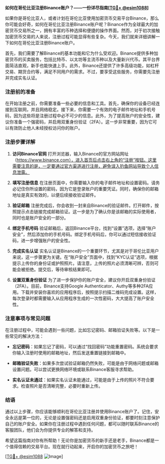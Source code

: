 **如何在哥伦比亚注册Binance账户？——一份详尽指南[[TG💪+ @esim1088](https://t.me/s/esim1088)]**

如果你是哥伦比亚人，或者计划在哥伦比亚使用加密货币交易平台Binance，那么你可能会好奇，如何在哥伦比亚注册Binance账户呢？Binance作为全球最大的加密货币交易所之一，拥有丰富的币种选择和便捷的操作界面。然而，对于初次接触加密货币交易的人来说，注册过程可能显得有些复杂。今天，我们就来详细讲解一下如何在哥伦比亚注册Binance账户。

首先，我们需要了解Binance的基本功能和它为什么受欢迎。Binance提供多种加密货币的买卖服务，包括比特币、以太坊等主流币种以及大量新兴代币。其平台界面简洁直观，新手也能快速上手。此外，Binance还提供了许多高级功能，如杠杆交易、期货合约等，满足不同用户的需求。不过，要享受这些服务，你需要先注册并完成实名认证。

### 注册前的准备

在开始注册之前，你需要准备一些必要的信息和工具。首先，确保你的设备已经连接到互联网，并且网络稳定。接下来，你需要一个有效的电子邮件地址和手机号码，因为这些将是注册过程中必不可少的信息。此外，为了提高账户的安全性，建议你准备一个强密码，并启用双重身份验证（2FA）。这一步非常重要，因为它可以有效防止他人未经授权访问你的账户。

### 注册步骤详解

1. **访问Binance官网**
   打开浏览器，输入Binance的官方网站网址（https://www.binance.com），进入首页后点击右上角的“注册”按钮。这里需要注意的是，一定要通过官方渠道进行注册，避免误入钓鱼网站导致个人信息泄露。

2. **填写注册信息**
   在注册页面中，你需要输入你的电子邮件地址和设置密码。请务必记住你所设置的密码，因为它是登录账户的重要凭证。同时，确保你的邮箱地址是真实有效的，以便后续接收验证邮件。

3. **验证邮箱**
   注册完成后，你会收到一封来自Binance的验证邮件。打开邮件，按照提示点击链接完成邮箱验证。这一步是为了确认你是该邮箱的实际使用者，同时也是账户安全的一部分。

4. **绑定手机号码**
   验证邮箱后，返回Binance平台，找到“设置”选项，选择“账户安全”，然后添加你的手机号码。绑定手机号码后，你可以通过短信接收验证码，进一步增强账户的安全性。

5. **完成实名认证**
   实名认证是Binance的一个重要环节，尤其是对于哥伦比亚用户来说，这一步骤更为关键。在“账户安全”页面中，找到“KYC认证”选项，根据提示上传你的身份证或护照照片。请注意，上传的照片必须清晰可辨，否则可能会被拒绝。提交后，等待审核结果即可。

6. **设置双重身份验证**
   为了进一步保护你的账户安全，建议你开启双重身份验证（2FA）。目前，Binance支持Google Authenticator、Authy等多种2FA应用。下载并安装你喜欢的应用程序后，按照提示扫描二维码完成设置。这样，每次登录时都需要输入从应用程序生成的一次性密码，大大提高了账户安全性。

### 注意事项与常见问题

在注册过程中，可能会遇到一些问题，比如忘记密码、邮箱验证失败等。以下是一些常见的解决方法：

- **忘记密码**：如果忘记了密码，可以通过“找回密码”功能重置密码。系统会要求你输入注册时使用的邮箱地址，然后发送重置链接到邮箱中。
  
- **邮箱验证失败**：如果多次尝试验证邮箱仍然失败，可能是由于网络问题或邮箱设置问题。可以尝试更换网络环境或联系Binance客服寻求帮助。

- **实名认证未通过**：如果实名认证未能通过，可能是由于上传的照片不符合要求。检查照片是否清晰完整，必要时重新上传。

### 结语

通过以上步骤，你应该能够顺利在哥伦比亚注册并使用Binance账户了。记住，安全永远是第一位的，无论是设置强密码还是启用双重身份验证，都要时刻注意保护自己的账户安全。如果你在注册过程中遇到任何问题，都可以随时联系Binance的客服团队，他们会为你提供专业的解答和支持。

希望这篇指南对你有所帮助！无论你是加密货币的新手还是老手，Binance都是一个值得信赖的交易平台。现在就行动起来，开启你的加密货币之旅吧！

[[TG💪+ @esim1088](https://t.me/s/esim1088) ![Image](https://i.postimg.cc/4NQfJmqS/Snipaste-2025-05-13-00-14-12.png)]